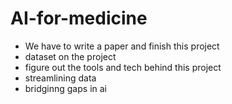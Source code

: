 # AI-for-medicine

- We have to write a paper and finish this project
- dataset on the project
- figure out the tools and tech behind this project
- streamlining data
- bridginng gaps in ai
